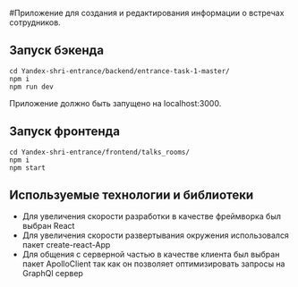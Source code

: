 #Приложение для создания и редактирования информации о встречах сотрудников.


## Запуск бэкенда
```
сd Yandex-shri-entrance/backend/entrance-task-1-master/
npm i
npm run dev
```
Приложение должно быть запущено на localhost:3000.

## Запуск фронтенда
```
сd Yandex-shri-entrance/frontend/talks_rooms/
npm i
npm start
```

## Используемые технологии и библиотеки
  - Для увеличения скорости разработки в качестве фреймворка был выбран React
  - Для увеличения скорости развертывания окружения использовался пакет create-react-App
  - Для общения с серверной частью в качестве клиента был выбран пакет ApolloClient
  так как он позволяет оптимизировать запросы на  GraphQl сервер
